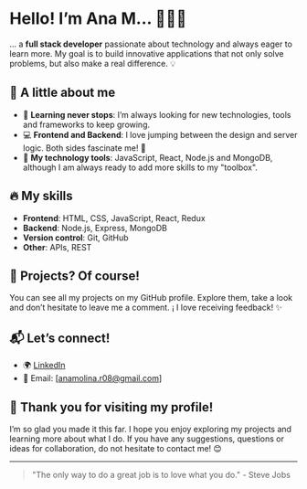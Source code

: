 # Hello! I’m Ana M... 👩‍💻✨

... a **full stack developer** passionate about technology and always eager to learn more. My goal is to build innovative applications that not only solve problems, but also make a real difference. 💡

## 🚀 A little about me

- 🌱 **Learning never stops**: I’m always looking for new technologies, tools and frameworks to keep growing.
- 💻 **Frontend and Backend**: I love jumping between the design and server logic. Both sides fascinate me! 🚀
- 🔧 **My technology tools**: JavaScript, React, Node.js and MongoDB, although I am always ready to add more skills to my "toolbox".

## 🔥 My skills
- **Frontend**: HTML, CSS, JavaScript, React, Redux
- **Backend**: Node.js, Express, MongoDB
- **Version control**: Git, GitHub
- **Other**: APIs, REST

## 📂 Projects? Of course!
You can see all my projects on my GitHub profile. Explore them, take a look and don’t hesitate to leave me a comment. ¡ I love receiving feedback! ✨

## 📬 Let’s connect!
- 🌍 [LinkedIn](https://www.linkedin.com/in/ana-molina-romero/)
- 📧 Email: [anamolina.r08@gmail.com]

## 🙏 Thank you for visiting my profile! 

I’m so glad you made it this far. I hope you enjoy exploring my projects and learning more about what I do. If you have any suggestions, questions or ideas for collaboration, do not hesitate to contact me! 😊

---

> "The only way to do a great job is to love what you do." - Steve Jobs
